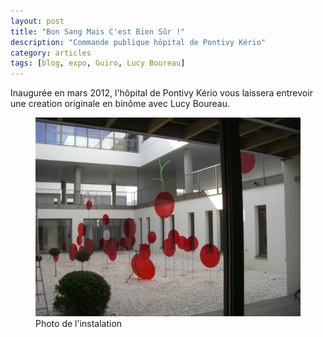 ```yaml
---
layout: post
title: "Bon Sang Mais C'est Bien Sûr !"
description: "Commande publique hôpital de Pontivy Kério"
category: articles
tags: [blog, expo, Guiro, Lucy Boureau]
---
```


Inaugurée en mars 2012, l'hôpital de Pontivy Kério vous laissera entrevoir une creation originale en binôme avec Lucy Boureau.

<figure>
	<img src="/images/bon-sang.jpg">
	<figcaption>Photo de l'instalation</figcaption>
</figure>
